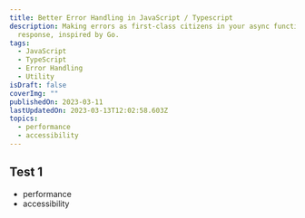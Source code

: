 ```yaml
---
title: Better Error Handling in JavaScript / Typescript
description: Making errors as first-class citizens in your async function
  response, inspired by Go.
tags:
  - JavaScript
  - TypeScript
  - Error Handling
  - Utility
isDraft: false
coverImg: ""
publishedOn: 2023-03-11
lastUpdatedOn: 2023-03-13T12:02:58.603Z
topics:
  - performance
  - accessibility
---
```


## Test 1

- performance
- accessibility
